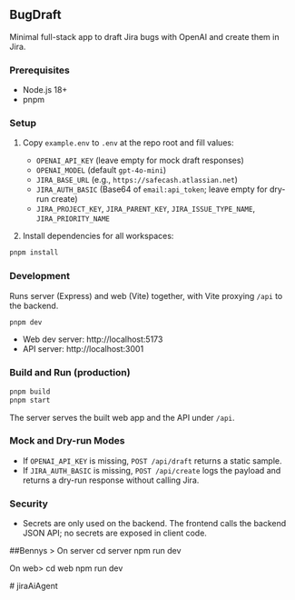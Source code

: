 ## BugDraft

Minimal full-stack app to draft Jira bugs with OpenAI and create them in Jira.

### Prerequisites
- Node.js 18+
- pnpm

### Setup
1. Copy `example.env` to `.env` at the repo root and fill values:
   - `OPENAI_API_KEY` (leave empty for mock draft responses)
   - `OPENAI_MODEL` (default `gpt-4o-mini`)
   - `JIRA_BASE_URL` (e.g., `https://safecash.atlassian.net`)
   - `JIRA_AUTH_BASIC` (Base64 of `email:api_token`; leave empty for dry-run create)
   - `JIRA_PROJECT_KEY`, `JIRA_PARENT_KEY`, `JIRA_ISSUE_TYPE_NAME`, `JIRA_PRIORITY_NAME`

2. Install dependencies for all workspaces:
```bash
pnpm install
```

### Development
Runs server (Express) and web (Vite) together, with Vite proxying `/api` to the backend.
```bash
pnpm dev
```
- Web dev server: http://localhost:5173
- API server: http://localhost:3001

### Build and Run (production)
```bash
pnpm build
pnpm start
```
The server serves the built web app and the API under `/api`.

### Mock and Dry-run Modes
- If `OPENAI_API_KEY` is missing, `POST /api/draft` returns a static sample.
- If `JIRA_AUTH_BASIC` is missing, `POST /api/create` logs the payload and returns a dry-run response without calling Jira.

### Security
- Secrets are only used on the backend. The frontend calls the backend JSON API; no secrets are exposed in client code.


##Bennys >
On server cd server
npm run dev

On web> cd web
npm run dev


#   j i r a A i A g e n t  
 